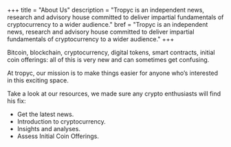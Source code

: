 +++
title = "About Us"
description = "Tropyc is an independent news, research and advisory house committed to deliver impartial fundamentals of cryptocurrency to a wider audience."
bref = "Tropyc is an independent news, research and advisory house committed to deliver impartial fundamentals of cryptocurrency to a wider audience."
+++

Bitcoin, blockchain, cryptocurrency, digital tokens, smart contracts, initial coin offerings: all of this is very new and can sometimes get confusing.

At tropyc, our mission is to make things easier for anyone who’s interested in this exciting space.

Take a look at our resources, we made sure any crypto enthusiasts will find his fix:

-	Get the latest news.
-	Introduction to cryptocurrency.
-	Insights and analyses.
-	Assess Initial Coin Offerings.
